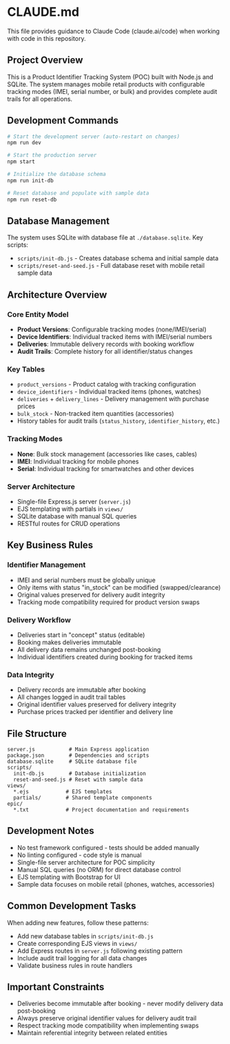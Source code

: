 # CLAUDE.md

This file provides guidance to Claude Code (claude.ai/code) when working with code in this repository.

## Project Overview

This is a Product Identifier Tracking System (POC) built with Node.js and SQLite. The system manages mobile retail products with configurable tracking modes (IMEI, serial number, or bulk) and provides complete audit trails for all operations.

## Development Commands

```bash
# Start the development server (auto-restart on changes)
npm run dev

# Start the production server
npm start

# Initialize the database schema
npm run init-db

# Reset database and populate with sample data
npm run reset-db
```

## Database Management

The system uses SQLite with database file at `./database.sqlite`. Key scripts:
- `scripts/init-db.js` - Creates database schema and initial sample data
- `scripts/reset-and-seed.js` - Full database reset with mobile retail sample data

## Architecture Overview

### Core Entity Model
- **Product Versions**: Configurable tracking modes (none/IMEI/serial)
- **Device Identifiers**: Individual tracked items with IMEI/serial numbers
- **Deliveries**: Immutable delivery records with booking workflow
- **Audit Trails**: Complete history for all identifier/status changes

### Key Tables
- `product_versions` - Product catalog with tracking configuration
- `device_identifiers` - Individual tracked items (phones, watches)
- `deliveries` + `delivery_lines` - Delivery management with purchase prices
- `bulk_stock` - Non-tracked item quantities (accessories)
- History tables for audit trails (`status_history`, `identifier_history`, etc.)

### Tracking Modes
- **None**: Bulk stock management (accessories like cases, cables)
- **IMEI**: Individual tracking for mobile phones
- **Serial**: Individual tracking for smartwatches and other devices

### Server Architecture
- Single-file Express.js server (`server.js`)
- EJS templating with partials in `views/`
- SQLite database with manual SQL queries
- RESTful routes for CRUD operations

## Key Business Rules

### Identifier Management
- IMEI and serial numbers must be globally unique
- Only items with status "in_stock" can be modified (swapped/clearance)
- Original values preserved for delivery audit integrity
- Tracking mode compatibility required for product version swaps

### Delivery Workflow
- Deliveries start in "concept" status (editable)
- Booking makes deliveries immutable
- All delivery data remains unchanged post-booking
- Individual identifiers created during booking for tracked items

### Data Integrity
- Delivery records are immutable after booking
- All changes logged in audit trail tables
- Original identifier values preserved for delivery integrity
- Purchase prices tracked per identifier and delivery line

## File Structure

```
server.js           # Main Express application
package.json        # Dependencies and scripts
database.sqlite     # SQLite database file
scripts/
  init-db.js        # Database initialization
  reset-and-seed.js # Reset with sample data
views/
  *.ejs            # EJS templates
  partials/        # Shared template components
epic/
  *.txt            # Project documentation and requirements
```

## Development Notes

- No test framework configured - tests should be added manually
- No linting configured - code style is manual
- Single-file server architecture for POC simplicity
- Manual SQL queries (no ORM) for direct database control
- EJS templating with Bootstrap for UI
- Sample data focuses on mobile retail (phones, watches, accessories)

## Common Development Tasks

When adding new features, follow these patterns:
- Add new database tables in `scripts/init-db.js` 
- Create corresponding EJS views in `views/`
- Add Express routes in `server.js` following existing pattern
- Include audit trail logging for all data changes
- Validate business rules in route handlers

## Important Constraints

- Deliveries become immutable after booking - never modify delivery data post-booking
- Always preserve original identifier values for delivery audit trail
- Respect tracking mode compatibility when implementing swaps
- Maintain referential integrity between related entities